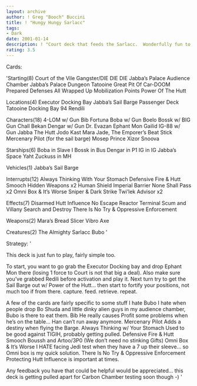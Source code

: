 ```yaml
---
layout: archive
author: ! Greg "Booch" Buccini
title: ! "Hungy Hungy Sarlacc"
tags:
- Dark
date: 2001-01-14
description: ! "Court deck that feeds the Sarlacc.  Wonderfully fun to play, and not too difficult."
rating: 3.5
---
```

Cards: 

'Starting(8)
Court of the Vile Gangster/DIE DIE DIE
Jabba’s Palace Audience Chamber
Jabba’s Palace Dungeon
Tatooine Great Pit Of Car-DOOM
Prepared Defenses
All Wrapped Up
Mobilization Points
Power Of The Hutt

Locations(4)
Executor Docking Bay
Jabba’s Sail Barge Passenger Deck
Tatooine Docking Bay 94
Rendili

Characters(18)
4-LOM w/ Gun
Bib Fortuna
Boba w/ Gun
Boelo
Bossk w/ BIG Gun
Chall Bekan
Dengar w/ Gun
Dr. Evazan
Ephant Mon
Gailid
IG-88 w/ Gun
Jabba The Hutt
Jodo Kast
Mara Jade, The Emporer’s Beat Stick
Mercenary Pilot (for the sail barge)
Mosep
Prince Xizor
Snoova

Starships(6)
Boba in Slave I
Bossk in Bus
Dengar in P1
IG in IG
Jabba’s Space Yaht
Zuckuss in MH

Vehicles(1)
Jabba’s Sail Barge

Interrupts(12)
Always Thinking With Your Stomach
Defensive Fire & Hutt Smooch
Hidden Weapons x2
Human Shield
Imperial Barrier
None Shall Pass x2
Omni Box & It’s Worse
Sniper & Dark Strike
Twi’lek Advisor x2

Effects(7)
Disarmed
Hutt Influence
No Escape
Reactor Terminal
Scum and Villany
Search and Destroy
There Is No Try & Oppressive Enforcement

Weapons(2)
Mara’s Bread Slicer
Vibro Axe

Creatures(2)
The Almighty Sarlacc
Bubo '

Strategy: '

This deck is just fun to play, fairly simple too.

To start, you want to go grab the Executor Docking bay and drop Ephant Mon there (losing 1 force to Court is not that big a deal).  Also make sure you’ve grabbed Redili before activation and play it.
Next turn try to get the Sail Barge out w/ Power of the Hutt... then start to fortify your positions, not much too if from there. capture. feed. retrieve. repeat.

A few of the cards are fairly specific to some stuff I hate
Bubo I hate when people drop Bo Shuda and little dinky alien guys in my audience chamber, Bubo is there to eat them.
Bib He really causes Profit some problems when he’s on the table... Han can’t run away anymore.
Mercenary Pilot Adds a destiny when flying the Barge.
Always Thinking w/ Your Stomach Used to be good against TIGIH, probably getting pulled.
Defensive Fire & Hutt Smooch Boussh and Artoo/3P0 (We don’t need no stinking Gifts)
Omni Box & It’s Worse I HATE facing Jedi test when they have a 7 up their sleeve... so Omni box is my quick solution.
There Is No Try & Oppressive Enforcement Protecting Hutt Influence is important at times.

Any feedback you have that could be helpful would be appreciated... this deck is getting pulled apart for Carbon Chamber testing soon though -) '